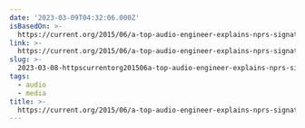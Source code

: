 ```yaml
---
date: '2023-03-09T04:32:06.000Z'
isBasedOn: >-
  https://current.org/2015/06/a-top-audio-engineer-explains-nprs-signature-sound/
link: >-
  https://current.org/2015/06/a-top-audio-engineer-explains-nprs-signature-sound/
slug: >-
  2023-03-08-httpscurrentorg201506a-top-audio-engineer-explains-nprs-signature-sound
tags:
  - audio
  - media
title: >-
  https://current.org/2015/06/a-top-audio-engineer-explains-nprs-signature-sound/
---
```


